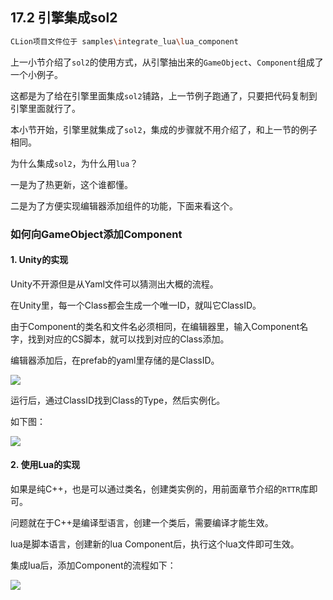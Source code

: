 ## 17.2 引擎集成sol2

```bash
CLion项目文件位于 samples\integrate_lua\lua_component
```

上一小节介绍了`sol2`的使用方式，从引擎抽出来的`GameObject`、`Component`组成了一个小例子。

这都是为了给在引擎里面集成`sol2`铺路，上一节例子跑通了，只要把代码复制到引擎里面就行了。

本小节开始，引擎里就集成了`sol2`，集成的步骤就不用介绍了，和上一节的例子相同。

为什么集成`sol2`，为什么用`lua`？

一是为了热更新，这个谁都懂。

二是为了方便实现编辑器添加组件的功能，下面来看这个。

### 如何向GameObject添加Component

#### 1. Unity的实现

Unity不开源但是从Yaml文件可以猜测出大概的流程。

在Unity里，每一个Class都会生成一个唯一ID，就叫它ClassID。

由于Component的类名和文件名必须相同，在编辑器里，输入Component名字，找到对应的CS脚本，就可以找到对应的Class添加。

编辑器添加后，在prefab的yaml里存储的是ClassID。

![](../../imgs/integrate_lua/lua_component/unity_classid.jpg)

运行后，通过ClassID找到Class的Type，然后实例化。

如下图：

![](../../imgs/integrate_lua/lua_component/unity_add_component.jpg)

#### 2. 使用Lua的实现

如果是纯C++，也是可以通过类名，创建类实例的，用前面章节介绍的`RTTR`库即可。

问题就在于C++是编译型语言，创建一个类后，需要编译才能生效。

lua是脚本语言，创建新的lua Component后，执行这个lua文件即可生效。

集成lua后，添加Component的流程如下：

![](../../imgs/integrate_lua/lua_component/lua_add_component.jpg)




